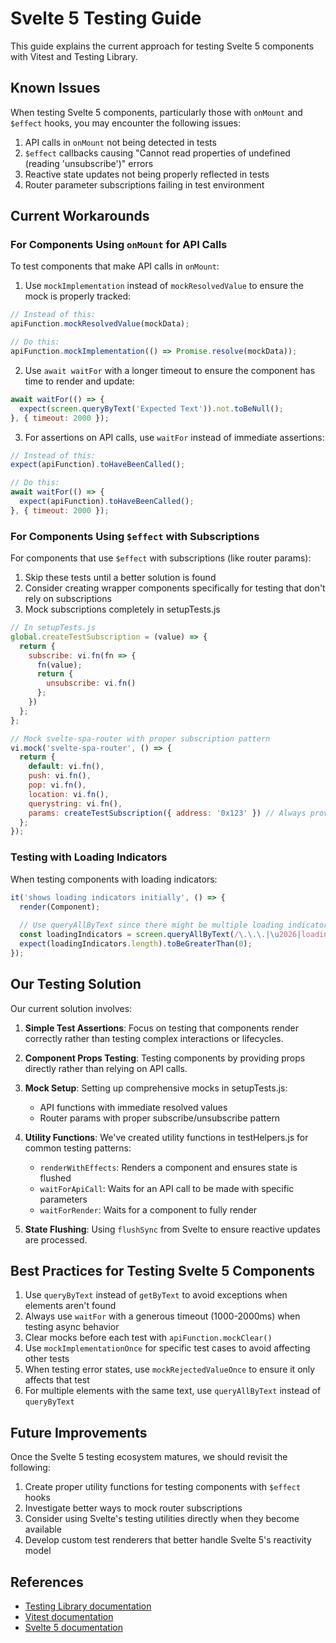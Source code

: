 # Svelte 5 Testing Guide

This guide explains the current approach for testing Svelte 5 components with Vitest and Testing Library.

## Known Issues

When testing Svelte 5 components, particularly those with `onMount` and `$effect` hooks, you may encounter the following issues:

1. API calls in `onMount` not being detected in tests
2. `$effect` callbacks causing "Cannot read properties of undefined (reading 'unsubscribe')" errors
3. Reactive state updates not being properly reflected in tests
4. Router parameter subscriptions failing in test environment

## Current Workarounds

### For Components Using `onMount` for API Calls

To test components that make API calls in `onMount`:

1. Use `mockImplementation` instead of `mockResolvedValue` to ensure the mock is properly tracked:

```javascript
// Instead of this:
apiFunction.mockResolvedValue(mockData);

// Do this:
apiFunction.mockImplementation(() => Promise.resolve(mockData));
```

2. Use `await waitFor` with a longer timeout to ensure the component has time to render and update:

```javascript
await waitFor(() => {
  expect(screen.queryByText('Expected Text')).not.toBeNull();
}, { timeout: 2000 });
```

3. For assertions on API calls, use `waitFor` instead of immediate assertions:

```javascript
// Instead of this:
expect(apiFunction).toHaveBeenCalled();

// Do this:
await waitFor(() => {
  expect(apiFunction).toHaveBeenCalled();
}, { timeout: 2000 });
```

### For Components Using `$effect` with Subscriptions

For components that use `$effect` with subscriptions (like router params):

1. Skip these tests until a better solution is found
2. Consider creating wrapper components specifically for testing that don't rely on subscriptions
3. Mock subscriptions completely in setupTests.js

```javascript
// In setupTests.js
global.createTestSubscription = (value) => {
  return {
    subscribe: vi.fn(fn => {
      fn(value);
      return { 
        unsubscribe: vi.fn() 
      };
    })
  };
};

// Mock svelte-spa-router with proper subscription pattern
vi.mock('svelte-spa-router', () => {
  return {
    default: vi.fn(),
    push: vi.fn(),
    pop: vi.fn(),
    location: vi.fn(),
    querystring: vi.fn(),
    params: createTestSubscription({ address: '0x123' }) // Always provide an address parameter
  };
});
```

### Testing with Loading Indicators

When testing components with loading indicators:

```javascript
it('shows loading indicators initially', () => {
  render(Component);
  
  // Use queryAllByText since there might be multiple loading indicators
  const loadingIndicators = screen.queryAllByText(/\.\.\.|\u2026|loading/i);
  expect(loadingIndicators.length).toBeGreaterThan(0);
});
```

## Our Testing Solution

Our current solution involves:

1. **Simple Test Assertions**: Focus on testing that components render correctly rather than testing complex interactions or lifecycles.

2. **Component Props Testing**: Testing components by providing props directly rather than relying on API calls.

3. **Mock Setup**: Setting up comprehensive mocks in setupTests.js:
   - API functions with immediate resolved values
   - Router params with proper subscribe/unsubscribe pattern

4. **Utility Functions**: We've created utility functions in testHelpers.js for common testing patterns:
   - `renderWithEffects`: Renders a component and ensures state is flushed
   - `waitForApiCall`: Waits for an API call to be made with specific parameters
   - `waitForRender`: Waits for a component to fully render

5. **State Flushing**: Using `flushSync` from Svelte to ensure reactive updates are processed.

## Best Practices for Testing Svelte 5 Components

1. Use `queryByText` instead of `getByText` to avoid exceptions when elements aren't found
2. Always use `waitFor` with a generous timeout (1000-2000ms) when testing async behavior
3. Clear mocks before each test with `apiFunction.mockClear()`
4. Use `mockImplementationOnce` for specific test cases to avoid affecting other tests
5. When testing error states, use `mockRejectedValueOnce` to ensure it only affects that test
6. For multiple elements with the same text, use `queryAllByText` instead of `queryByText`

## Future Improvements

Once the Svelte 5 testing ecosystem matures, we should revisit the following:

1. Create proper utility functions for testing components with `$effect` hooks
2. Investigate better ways to mock router subscriptions
3. Consider using Svelte's testing utilities directly when they become available
4. Develop custom test renderers that better handle Svelte 5's reactivity model

## References

- [Testing Library documentation](https://testing-library.com/docs/)
- [Vitest documentation](https://vitest.dev/guide/)
- [Svelte 5 documentation](https://svelte.dev/docs)